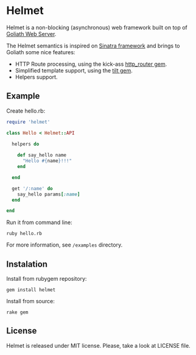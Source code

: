 # Helmet
 
Helmet is a non-blocking (asynchronous) web framework built on top of [Goliath Web Server](https://github.com/postrank-labs/goliath/).

The Helmet semantics is inspired on [Sinatra framework](http://www.sinatrarb.com/) and brings to Goliath some nice features:

- HTTP Route processing, using the kick-ass [http_router gem](https://github.com/joshbuddy/http_router).
- Simplified template support, using the [tilt gem](https://github.com/rtomayko/tilt).
- Helpers support.

## Example

Create hello.rb:

```ruby
require 'helmet'

class Hello < Helmet::API
  
  helpers do

    def say_hello name
      "Hello #{name}!!!"
    end

  end

  get '/:name' do
    say_hello params[:name]
  end

end
```

Run it from command line:
    
    ruby hello.rb

For more information, see `/examples` directory.

## Instalation

Install from rubygem repository:

    gem install helmet

Install from source:

    rake gem 

## License

Helmet is released under MIT license. Please, take a look at LICENSE file.